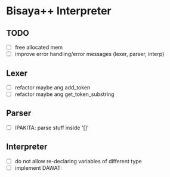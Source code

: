 # Bisaya++ Interpreter

## TODO
- [ ] free allocated mem
- [ ] improve error handling/error messages (lexer, parser, interp)

## Lexer
- [ ] refactor maybe ang add_token
- [ ] refactor maybe ang get_token_substring

## Parser
- [ ] IPAKITA: parse stuff inside '[]'

## Interpreter
- [ ] do not allow re-declaring variables of different type
- [ ] implement DAWAT:
